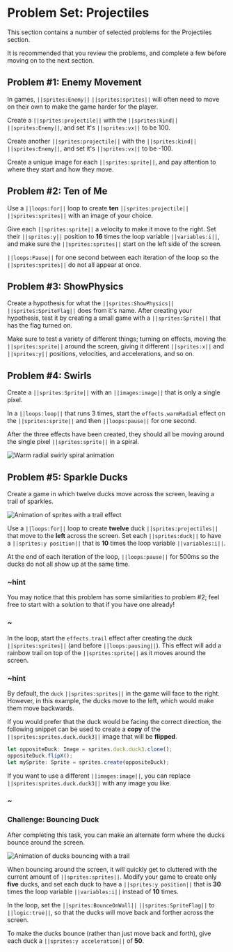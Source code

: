 # Problem Set: Projectiles

This section contains a number of selected problems for the Projectiles section.

It is recommended that you review the problems, and complete a few before moving
on to the next section.

## Problem #1: Enemy Movement

In games, ``||sprites:Enemy||`` ``||sprites:sprites||`` will often need to
move on their own to make the game harder for the player.

Create a ``||sprites:projectile||`` with the ``||sprites:kind||``
``||sprites:Enemy||``, and set it's ``||sprites:vx||`` to be 100.

Create another ``||sprites:projectile||`` with the ``||sprites:kind||``
``||sprites:Enemy||``, and set it's ``||sprites:vx||`` to be -100.

Create a unique image for each ``||sprites:sprite||``,
and pay attention to where they start and how they move.

## Problem #2: Ten of Me

Use a ``||loops:for||`` loop to create **ten** ``||sprites:projectile||``
``||sprites:sprites||`` with an image of your choice.

Give each ``||sprites:sprite||`` a velocity to make it move to the right.
Set their ``||sprites:y||`` position to **16** times the loop variable
``||variables:i||``,
and make sure the ``||sprites:sprites||`` start on the
left side of the screen.

``||loops:Pause||`` for one second between each iteration of the loop
so the ``||sprites:sprites||`` do not all appear at once.

## Problem #3: ShowPhysics

Create a hypothesis for what the ``||sprites:ShowPhysics||``
``||sprites:SpriteFlag||`` does from it's name.
After creating your hypothesis,
test it by creating a small game with a ``||sprites:Sprite||`` that has
the flag turned on.

Make sure to test a variety of different things;
turning on effects,
moving the ``||sprites:sprite||`` around the screen,
giving it different ``||sprites:x||`` and ``||sprites:y||`` positions,
velocities,
and accelerations,
and so on.

## Problem #4: Swirls

Create a ``||sprites:Sprite||`` with an ``||images:image||`` that is only a single pixel.

In a ``||loops:loop||`` that runs 3 times,
start the ``effects.warmRadial`` effect on the ``||sprites:sprite||``
and then ``||loops:pause||`` for one second.

After the three effects have been created,
they should all be moving around the single pixel ``||sprites:sprite||`` in a spiral.

![Warm radial swirly spiral animation](/static/courses/csintro3/structure/warm-radial-spiral.gif)

## Problem #5: Sparkle Ducks

Create a game in which twelve ducks move across the screen,
leaving a trail of sparkles.

![Animation of sprites with a trail effect](/static/courses/csintro3/structure/sparkle-ducks.gif)

Use a ``||loops:for||`` loop to create **twelve** duck
``||sprites:projectiles||`` that move to the **left** across the screen.
Set each ``||sprites:duck||`` to have a ``||sprites:y position||`` that is
**10** times the loop variable ``||variables:i||``.

At the end of each iteration of the loop,
``||loops:pause||`` for 500ms so the ducks do not all show up at the same time.

### ~hint

You may notice that this problem has some similarities to problem #2;
feel free to start with a solution to that if you have one already!

### ~

In the loop, start the ``effects.trail`` effect after
creating the duck ``||sprites:sprites||`` (and before ``||loops:pausing||``).
This effect will add a rainbow trail on top of the ``||sprites:sprite||`` as it moves
around the screen.

### ~hint

By default, the ``duck`` ``||sprites:sprites||`` in the game will
face to the right.
However, in this example, the ducks move to the left,
which would make them move backwards.

If you would prefer that the duck would be facing the correct direction,
the following snippet can be used to create a **copy** of the
``||sprites:sprites.duck.duck3||`` image that will be **flipped**.

```typescript
let oppositeDuck: Image = sprites.duck.duck3.clone();
oppositeDuck.flipX();
let mySprite: Sprite = sprites.create(oppositeDuck);
```

If you want to use a different ``||images:image||``,
you can replace ``||sprites:sprites.duck.duck3||`` with any image you like.

### ~

### Challenge: Bouncing Duck

After completing this task,
you can make an alternate form where the ducks bounce around the screen.

![Animation of ducks bouncing with a trail](/static/courses/csintro3/structure/bouncing-duck.gif)

When bouncing around the screen,
it will quickly get to cluttered with the current amount of ``||sprites:sprites||``.
Modify your game to create only **five** ducks,
and set each duck to have a ``||sprites:y position||`` that is
**30** times the loop variable ``||variables:i||`` instead of **10** times.

In the loop,
set the ``||sprites:BounceOnWall||`` ``||sprites:SpriteFlag||`` to ``||logic:true||``,
so that the ducks will move back and forther across the screen.

To make the ducks bounce (rather than just move back and forth),
give each duck a ``||sprites:y acceleration||`` of **50**.
